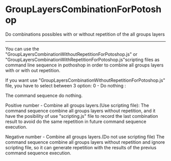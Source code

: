 # GroupLayersCombinationForPotoshop
Do combinations possibles with or without repetition of the all groups layers


---------------------------------------------------

You can use the "GroupLayersCombinationWithoutRepetitionForPotoshop.js" or "GroupLayersCombinationWithRepetitionForPotoshop.js"scripting files as command line sequence in pothoshop in order to combine
all groups layers with or with out repetition.

If you want use "GroupLayersCombinationWithoutRepetitionForPotoshop.js" file, you have to select between 3 option:
0 - Do nothing :

The command sequence do nothing.

Positive number - Combine all groups layers.(Use scripting file):
The command sequence combine all groups layers without repetition, and it have the posibility of use "scripting.js" file to record the last combination result to avoid do the same repetition
in future command sequence execution.

Negative number - Combine all groups layers.(Do not use scripting file)
The command sequence combine all groups layers without repetition and ignore scripting file, so it can generate repetition with the results of the previus command sequence execution.
